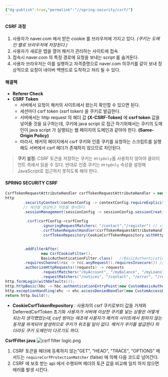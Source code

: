 ```yaml
---
{"dg-publish":true,"permalink":"//spring-security/csrf/"}
---
```



#### CSRF 과정
1. 사용자가 naver.com 에서 받은 cookie 를 브라우저에 가지고 있다.
   *(쿠키는 도메인 별로 브라우저에 저장된다.)*
2. 사용자가 새로운 탭을 열어 해커가 관리하는 사이트에 접속
3. 접속시 naver.com 의 특정 경로에 요청을 보내는 script 를 숨겨둔다.
4. 사용자 브라우저는 이를 실행하고 자격증명으로 naver.com 의쿠키를 같이 보내 정상적으로 요청이 네이버 백엔드로 도착하고 처리 될 수 있다.

#### 해결책
- **Referer Check**
- **CSRF Token**
	- 서버에서 요청이 해커의 사이트에서 왔는지 확인할 수 있으면 된다.
	- 세션마다 csrf token (xsrf token) 을 쿠키로 발급한다.
	- 서버에서는 http request 의 헤더 값 **(X-CSRF-Token)** 에 **csrf token** 값을 넣어줄 것을 요구하는데, 쿠키에 java script 로 접근 하기위해서는 쿠키의 도메인이 java script 가 실행되는 웹 페이지의 도메인과 같아야 한다. **(Same-Origin Policy)** 
	- 따라서, 해커의 페이지에서 csrf 쿠키와 인증 쿠키를 요청하는 스크립트를 실행해도 서버에서 csrf 헤더가 존재하지 않으므로 차단된다.


>**쿠키 설정**:
 CSRF 토큰을 저장하는 쿠키는 `HttpOnly`를 사용하지 않아야 클라이언트 측에서 읽을 수 있다.
 반대로 인증 쿠키는 `HttpOnly` 속성을 설정해 JavaScript로 접근하지 못하도록 해야 한다.


#### SPRING SECURITY CSRF

```java
CsrfTokenRequestAttributeHandler csrfTokenRequestAttributeHandler = new CsrfTokenRequestAttributeHandler(); // request 헤더의 csrf 토큰 값을 읽어 attribute 에 저장수행  
http  
        .securityContext(contextConfig -> contextConfig.requireExplicitSave(false)) // form login을 사용하지 않고 HttpBasic 으로 인증을 하는 시나리오이기 때문에  
        // 세션을 생성하고 저장을 명시한다.  
        .sessionManagement(sessionConfig -> sessionConfig.sessionCreationPolicy(SessionCreationPolicy.ALWAYS)) //인증 여부에 상관없이(익명 사용자) 항상 세션 생성  
        
	     .csrf(csrfConfig->csrfConfig  
                .ignoringRequestMatchers( "/contact","/register") // csrf 인증을 수행하지 않을 경로 지정  
                .csrfTokenRequestHandler(csrfTokenRequestAttributeHandler)  // CsrfTokenRequestAttributeHandler 적용  
                .csrfTokenRepository(CookieCsrfTokenRepository.withHttpOnlyFalse())) // cookie 설정을 httpOnly false 로 설정해 브라우저에서 js 로 쿠키 값(csrf token)을 읽을 수 있게한다.

  
        .addFilterAfter(  
                new CsrfCookieFilter(),  
                BasicAuthenticationFilter.class)   //BasicAuthenticationFilter.class 수행 이후 CsrfCookiFilter 커스텀 필터가 수행 된다.
        .requiresChannel(rcc -> rcc.anyRequest().requiresInsecure()) // Only HTTP  
        .authorizeHttpRequests((requests) -> requests  
                .requestMatchers("/myAccount", "/myBalance", "/myLoans", "/myCards", "/user").authenticated()  
                .requestMatchers("/notices", "/contact", "/error", "/register", "/invalidSession").permitAll());  
http.formLogin(withDefaults());  
http.httpBasic(hbc -> hbc.authenticationEntryPoint(new CustomBasicAuthenticationEntryPoint()));  
http.exceptionHandling(ehc -> ehc.accessDeniedHandler(new CustomAccessDeniedHandler()));  
return http.build();
```


- **CookieCsrfTokenRepository** : 사용자의 csrf 쿠키로부터 값을 가져와 DeferredCsrfToken 초기화
  *사용자가 서버에 이상한 쿠키를 넣는 상황은 어떻게 되는지 생각했었는데, csrf 방어는 애초에 사용자가 해커의 사이트에서 원하지 않는 동작을 하게되어 발생하므로 쿠키가 위조될 일이 없다. 해커가 쿠키를 발급한다 하더라도 쿠키 도메인이 다르기도 하다.*


**CsrfFilter.java**
![csrf filter logic.png](/images/csrf%20filter%20logic.png)
1. CSRF 토큰을 헤더에 등록하지 않는"GET", "HEAD", "TRACE", "OPTIONS" 메서드는 `requireCsrfProtectionMatcher`  (false) 에 의해 다음 코드로 넘어간다.
2. CSRF 에 보호 받는 api 에서 수행되며 헤더의 토큰 값을 비교해 일치 하지 않으면 에러를 발생 시킨다.